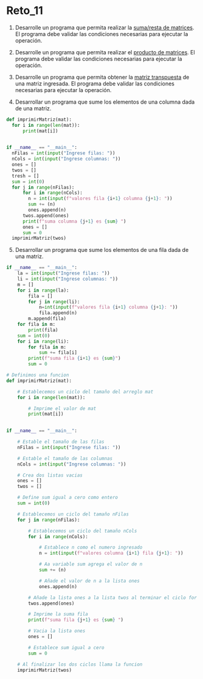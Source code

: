 # Reto_11

1. Desarrolle un programa que permita realizar la [suma/resta de matrices](https://es.wikipedia.org/wiki/Adici%C3%B3n_matricial). El programa debe validar las condiciones necesarias para ejecutar la operación.

2. Desarrolle un programa que permita realizar el [producto de matrices](https://es.wikipedia.org/wiki/Multiplicaci%C3%B3n_de_matrices). El programa debe validar las condiciones necesarias para ejecutar la operación.

3. Desarrolle un programa que permita obtener la  [matriz transpuesta](https://es.wikipedia.org/wiki/Matriz_transpuesta) de una matriz ingresada. El programa debe validar las condiciones necesarias para ejecutar la operación.

4. Desarrollar un programa que sume los elementos de una columna dada de una matriz.
```python
def imprimirMatriz(mat):
  for i in range(len(mat)):
      print(mat[i])
  

if __name__ == "__main__":
  nFilas = int(input("Ingrese filas: "))
  nCols = int(input("Ingrese columnas: "))
  ones = []
  twos = []
  tresh = []
  sum = int(0)
  for j in range(nFilas):
      for i in range(nCols):
        n = int(input(f"valores fila {i+1} columna {j+1}: "))
        sum += (n)
        ones.append(n)
      twos.append(ones)
      print(f"suma columna {j+1} es {sum} ")
      ones = []
      sum = 0
  imprimirMatriz(twos)
```
5. Desarrollar un programa que sume los elementos de una fila dada de
una matriz.
```python
if __name__ == "__main__":
    la = int(input("Ingrese filas: "))
    li = int(input("Ingrese columnas: "))
    m = []
    for i in range(la):
        fila = []
        for j in range(li):
            n=int(input(f"valores fila {i+1} columna {j+1}: "))
            fila.append(n)
        m.append(fila)
    for fila in m:
        print(fila)
    sum = int(0)
    for i in range(li):
        for fila in m:
            sum += fila[i]
        print(f"suma fila {i+1} es {sum}")
        sum = 0
```


```python
# Definimos una funcion
def imprimirMatriz(mat):

    # Establecemos un ciclo del tamaño del arreglo mat
    for i in range(len(mat)):

        # Imprime el valor de mat
        print(mat[i])
  

if __name__ == "__main__":

    # Estable el tamaño de las filas
    nFilas = int(input("Ingrese filas: "))

    # Estable el tamaño de las columnas
    nCols = int(input("Ingrese columnas: "))

    # Crea dos listas vacias
    ones = []
    twos = []

    # Define sum igual a cero como entero
    sum = int(0)

    # Establecemos un ciclo del tamaño nFilas
    for j in range(nFilas):

        # Establecemos un ciclo del tamaño nCols
        for i in range(nCols):

            # Establece n como el numero ingresado
            n = int(input(f"valores columna {i+1} fila {j+1}: "))

            # Aa variable sum agrega el valor de n
            sum += (n)

            # Añade el valor de n a la lista ones
            ones.append(n)

        # Añade la lista ones a la lista twos al terminar el ciclo for
        twos.append(ones)

        # Imprime la suma fila
        print(f"suma fila {j+1} es {sum} ")

        # Vacia la lista ones
        ones = []

        # Establece sum igual a cero
        sum = 0

    # Al finalizar los dos ciclos llama la funcion
    imprimirMatriz(twos)
```
